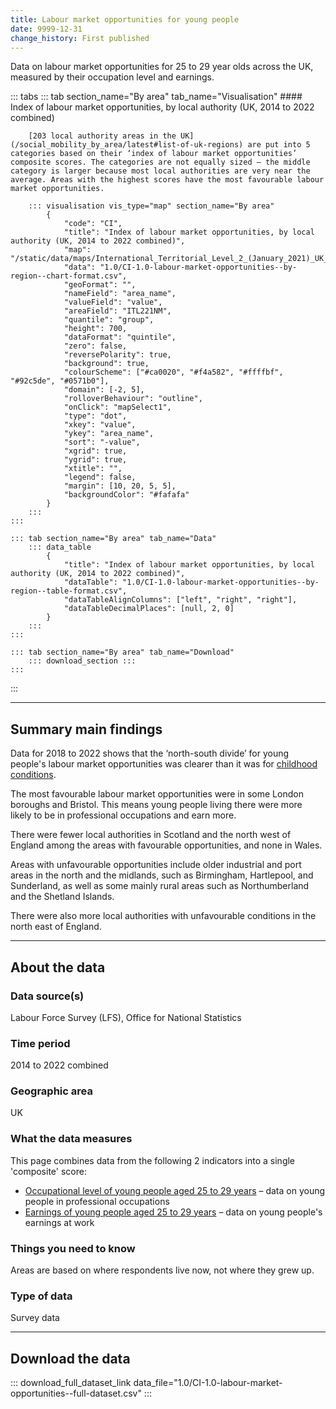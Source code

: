 ```yaml
---
title: Labour market opportunities for young people
date: 9999-12-31
change_history: First published
---
```


Data on labour market opportunities for 25 to 29 year olds across the UK,  measured by their occupation level and earnings.

::: tabs
    ::: tab section_name="By area" tab_name="Visualisation"
        #### Index of labour market opportunities, by local authority (UK, 2014 to 2022 combined)

        [203 local authority areas in the UK](/social_mobility_by_area/latest#list-of-uk-regions) are put into 5 categories based on their ‘index of labour market opportunities’ composite scores. The categories are not equally sized – the middle category is larger because most local authorities are very near the average. Areas with the highest scores have the most favourable labour market opportunities.

        ::: visualisation vis_type="map" section_name="By area"
            {
                "code": "CI",
                "title": "Index of labour market opportunities, by local authority (UK, 2014 to 2022 combined)",
                "map": "/static/data/maps/International_Territorial_Level_2_(January_2021)_UK_BUC.json",
                "data": "1.0/CI-1.0-labour-market-opportunities--by-region--chart-format.csv",
                "geoFormat": "",
                "nameField": "area_name",
                "valueField": "value",
                "areaField": "ITL221NM",
                "quantile": "group",
                "height": 700,
                "dataFormat": "quintile",
                "zero": false,
                "reversePolarity": true,
                "background": true,
                "colourScheme": ["#ca0020", "#f4a582", "#ffffbf", "#92c5de", "#0571b0"],
                "domain": [-2, 5],
                "rolloverBehaviour": "outline",
                "onClick": "mapSelect1",
                "type": "dot",
                "xkey": "value",
                "ykey": "area_name",
                "sort": "-value",
                "xgrid": true,
                "ygrid": true,
                "xtitle": "",
                "legend": false,
                "margin": [10, 20, 5, 5],
                "backgroundColor": "#fafafa"
            }
        :::
    :::

    ::: tab section_name="By area" tab_name="Data"
        ::: data_table
            {
                "title": "Index of labour market opportunities, by local authority (UK, 2014 to 2022 combined)",
                "dataTable": "1.0/CI-1.0-labour-market-opportunities--by-region--table-format.csv",
                "dataTableAlignColumns": ["left", "right", "right"],
                "dataTableDecimalPlaces": [null, 2, 0]
            }
        :::
    :::

    ::: tab section_name="By area" tab_name="Download"
        ::: download_section :::
    :::
:::

---

## Summary main findings
Data for 2018 to 2022 shows that the ‘north-south divide’ for young people's labour market opportunities was clearer than it was for [childhood conditions](/drivers_of_social_mobility/composite_indices/childhood_conditions/latest). 

The most favourable labour market opportunities were in some London boroughs and Bristol. This means young people living there were more likely to be in professional occupations and earn more.

There were fewer local authorities in Scotland and the north west of England among the areas with favourable opportunities, and none in Wales.

Areas with unfavourable opportunities include older industrial and port areas in the north and the midlands, such as Birmingham, Hartlepool, and Sunderland, as well as some mainly rural areas such as Northumberland and the Shetland Islands.

There were also more local authorities with unfavourable conditions in the north east of England.

---

## About the data

### Data source(s)
Labour Force Survey (LFS), Office for National Statistics

### Time period
2014 to 2022 combined

### Geographic area
UK

### What the data measures
This page combines data from the following 2 indicators into a single 'composite' score:

* [Occupational level of young people aged 25 to 29 years](/intermediate_outcomes/work_in_early_adulthood_(25_to_29_years)/occupational_level_of_young_people_aged_25_to_29_years) – data on young people in professional occupations
* [Earnings of young people aged 25 to 29 years](/intermediate_outcomes/work_in_early_adulthood_(25_to_29_years)/earnings_of_young_people_aged_25_to_29_years) – data on young people's earnings at work

### Things you need to know
Areas are based on where respondents live now, not where they grew up.

### Type of data
Survey data

---

## Download the data

::: download_full_dataset_link data_file="1.0/CI-1.0-labour-market-opportunities--full-dataset.csv" :::
